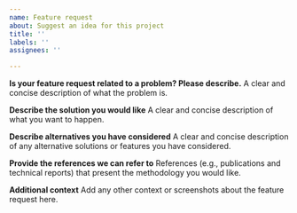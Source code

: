 ```yaml
---
name: Feature request
about: Suggest an idea for this project
title: ''
labels: ''
assignees: ''

---
```


**Is your feature request related to a problem? Please describe.**
A clear and concise description of what the problem is.

**Describe the solution you would like**
A clear and concise description of what you want to happen.

**Describe alternatives you have considered**
A clear and concise description of any alternative solutions or features you have considered.

**Provide the references we can refer to**
References (e.g., publications and technical reports) that present the methodology you would like.

**Additional context**
Add any other context or screenshots about the feature request here.
